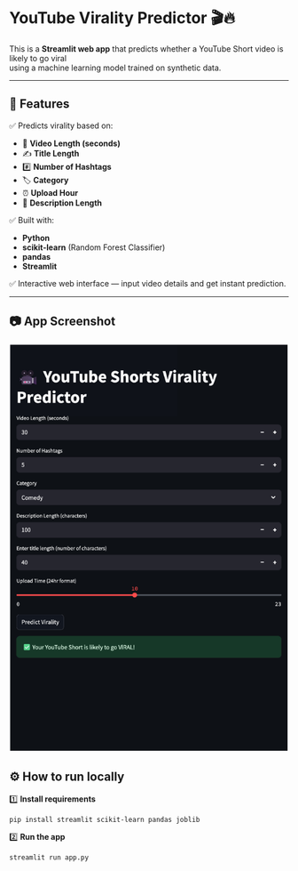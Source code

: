 # YouTube Virality Predictor 🎬🔥

This is a **Streamlit web app** that predicts whether a YouTube Short video is likely to go viral  
using a machine learning model trained on synthetic data.

---

## 🚀 Features

✅ Predicts virality based on:
- 🎥 **Video Length (seconds)**  
- ✍️ **Title Length**
- #️⃣ **Number of Hashtags**
- 🏷️ **Category**
- ⏰ **Upload Hour**
- 📝 **Description Length**

✅ Built with:
- **Python**
- **scikit-learn** (Random Forest Classifier)
- **pandas**
- **Streamlit**

✅ Interactive web interface — input video details and get instant prediction.

---

## 📷 App Screenshot

![App Screenshot](https://raw.githubusercontent.com/Vasamsettitejasri/youtube-virality-predictor/main/app%20screenshot.png)

## ⚙️ How to run locally

1️⃣ **Install requirements**
```bash
pip install streamlit scikit-learn pandas joblib
```
2️⃣ **Run the app**
```bash
streamlit run app.py
```





